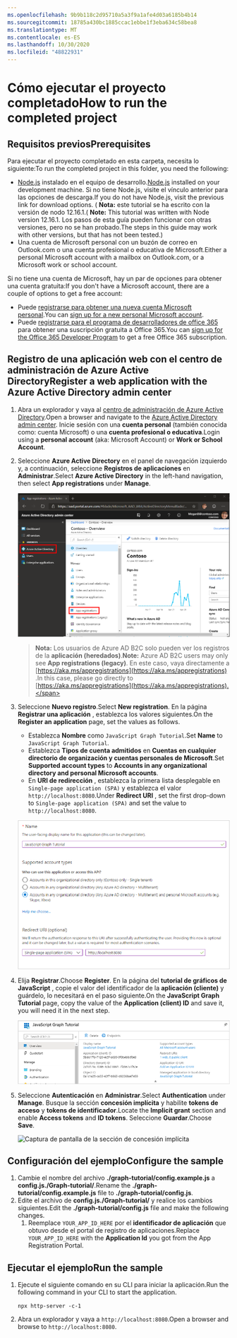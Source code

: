 ```yaml
---
ms.openlocfilehash: 9b9b118c2d95710a5a3f9a1afe4d03a6185b4b14
ms.sourcegitcommit: 18785a430bc1885ccac1ebbe1f3eba634c58bea8
ms.translationtype: MT
ms.contentlocale: es-ES
ms.lasthandoff: 10/30/2020
ms.locfileid: "48822931"
---
```

# <a name="how-to-run-the-completed-project"></a><span data-ttu-id="dcbc2-101">Cómo ejecutar el proyecto completado</span><span class="sxs-lookup"><span data-stu-id="dcbc2-101">How to run the completed project</span></span>

## <a name="prerequisites"></a><span data-ttu-id="dcbc2-102">Requisitos previos</span><span class="sxs-lookup"><span data-stu-id="dcbc2-102">Prerequisites</span></span>

<span data-ttu-id="dcbc2-103">Para ejecutar el proyecto completado en esta carpeta, necesita lo siguiente:</span><span class="sxs-lookup"><span data-stu-id="dcbc2-103">To run the completed project in this folder, you need the following:</span></span>

- <span data-ttu-id="dcbc2-104">[Node.js](https://nodejs.org) instalado en el equipo de desarrollo.</span><span class="sxs-lookup"><span data-stu-id="dcbc2-104">[Node.js](https://nodejs.org) installed on your development machine.</span></span> <span data-ttu-id="dcbc2-105">Si no tiene Node.js, visite el vínculo anterior para las opciones de descarga.</span><span class="sxs-lookup"><span data-stu-id="dcbc2-105">If you do not have Node.js, visit the previous link for download options.</span></span> <span data-ttu-id="dcbc2-106">( **Nota:** este tutorial se ha escrito con la versión de nodo 12.16.1.</span><span class="sxs-lookup"><span data-stu-id="dcbc2-106">( **Note:** This tutorial was written with Node version 12.16.1.</span></span> <span data-ttu-id="dcbc2-107">Los pasos de esta guía pueden funcionar con otras versiones, pero no se han probado.</span><span class="sxs-lookup"><span data-stu-id="dcbc2-107">The steps in this guide may work with other versions, but that has not been tested.)</span></span>
- <span data-ttu-id="dcbc2-108">Una cuenta de Microsoft personal con un buzón de correo en Outlook.com o una cuenta profesional o educativa de Microsoft.</span><span class="sxs-lookup"><span data-stu-id="dcbc2-108">Either a personal Microsoft account with a mailbox on Outlook.com, or a Microsoft work or school account.</span></span>

<span data-ttu-id="dcbc2-109">Si no tiene una cuenta de Microsoft, hay un par de opciones para obtener una cuenta gratuita:</span><span class="sxs-lookup"><span data-stu-id="dcbc2-109">If you don't have a Microsoft account, there are a couple of options to get a free account:</span></span>

- <span data-ttu-id="dcbc2-110">Puede [registrarse para obtener una nueva cuenta Microsoft personal](https://signup.live.com/signup?wa=wsignin1.0&rpsnv=12&ct=1454618383&rver=6.4.6456.0&wp=MBI_SSL_SHARED&wreply=https://mail.live.com/default.aspx&id=64855&cbcxt=mai&bk=1454618383&uiflavor=web&uaid=b213a65b4fdc484382b6622b3ecaa547&mkt=E-US&lc=1033&lic=1).</span><span class="sxs-lookup"><span data-stu-id="dcbc2-110">You can [sign up for a new personal Microsoft account](https://signup.live.com/signup?wa=wsignin1.0&rpsnv=12&ct=1454618383&rver=6.4.6456.0&wp=MBI_SSL_SHARED&wreply=https://mail.live.com/default.aspx&id=64855&cbcxt=mai&bk=1454618383&uiflavor=web&uaid=b213a65b4fdc484382b6622b3ecaa547&mkt=E-US&lc=1033&lic=1).</span></span>
- <span data-ttu-id="dcbc2-111">Puede [registrarse para el programa de desarrolladores de office 365](https://developer.microsoft.com/office/dev-program) para obtener una suscripción gratuita a Office 365.</span><span class="sxs-lookup"><span data-stu-id="dcbc2-111">You can [sign up for the Office 365 Developer Program](https://developer.microsoft.com/office/dev-program) to get a free Office 365 subscription.</span></span>

## <a name="register-a-web-application-with-the-azure-active-directory-admin-center"></a><span data-ttu-id="dcbc2-112">Registro de una aplicación web con el centro de administración de Azure Active Directory</span><span class="sxs-lookup"><span data-stu-id="dcbc2-112">Register a web application with the Azure Active Directory admin center</span></span>

1. <span data-ttu-id="dcbc2-113">Abra un explorador y vaya al [centro de administración de Azure Active Directory](https://aad.portal.azure.com).</span><span class="sxs-lookup"><span data-stu-id="dcbc2-113">Open a browser and navigate to the [Azure Active Directory admin center](https://aad.portal.azure.com).</span></span> <span data-ttu-id="dcbc2-114">Inicie sesión con una **cuenta personal** (también conocida como: cuenta Microsoft) o una **cuenta profesional o educativa**.</span><span class="sxs-lookup"><span data-stu-id="dcbc2-114">Login using a **personal account** (aka: Microsoft Account) or **Work or School Account**.</span></span>

1. <span data-ttu-id="dcbc2-115">Seleccione **Azure Active Directory** en el panel de navegación izquierdo y, a continuación, seleccione **Registros de aplicaciones** en **Administrar**.</span><span class="sxs-lookup"><span data-stu-id="dcbc2-115">Select **Azure Active Directory** in the left-hand navigation, then select **App registrations** under **Manage**.</span></span>

    ![<span data-ttu-id="dcbc2-116">Una captura de pantalla de los registros de la aplicación</span><span class="sxs-lookup"><span data-stu-id="dcbc2-116">A screenshot of the App registrations</span></span> ](/tutorial/images/aad-portal-app-registrations.png)

    > <span data-ttu-id="dcbc2-117">**Nota:** Los usuarios de Azure AD B2C solo pueden ver los registros de la **aplicación (heredados)**.</span><span class="sxs-lookup"><span data-stu-id="dcbc2-117">**Note:** Azure AD B2C users may only see **App registrations (legacy)**.</span></span> <span data-ttu-id="dcbc2-118">En este caso, vaya directamente a [https://aka.ms/appregistrations](https://aka.ms/appregistrations) .</span><span class="sxs-lookup"><span data-stu-id="dcbc2-118">In this case, please go directly to [https://aka.ms/appregistrations](https://aka.ms/appregistrations).</span></span>

1. <span data-ttu-id="dcbc2-119">Seleccione **Nuevo registro**.</span><span class="sxs-lookup"><span data-stu-id="dcbc2-119">Select **New registration**.</span></span> <span data-ttu-id="dcbc2-120">En la página **Registrar una aplicación** , establezca los valores siguientes.</span><span class="sxs-lookup"><span data-stu-id="dcbc2-120">On the **Register an application** page, set the values as follows.</span></span>

    - <span data-ttu-id="dcbc2-121">Establezca **Nombre** como `JavaScript Graph Tutorial`.</span><span class="sxs-lookup"><span data-stu-id="dcbc2-121">Set **Name** to `JavaScript Graph Tutorial`.</span></span>
    - <span data-ttu-id="dcbc2-122">Establezca **Tipos de cuenta admitidos** en **Cuentas en cualquier directorio de organización y cuentas personales de Microsoft**.</span><span class="sxs-lookup"><span data-stu-id="dcbc2-122">Set **Supported account types** to **Accounts in any organizational directory and personal Microsoft accounts**.</span></span>
    - <span data-ttu-id="dcbc2-123">En **URI de redirección** , establezca la primera lista desplegable en `Single-page application (SPA)` y establezca el valor `http://localhost:8080`.</span><span class="sxs-lookup"><span data-stu-id="dcbc2-123">Under **Redirect URI** , set the first drop-down to `Single-page application (SPA)` and set the value to `http://localhost:8080`.</span></span>

    ![Captura de pantalla de la página registrar una aplicación](/tutorial/images/aad-register-an-app.png)

1. <span data-ttu-id="dcbc2-125">Elija **Registrar**.</span><span class="sxs-lookup"><span data-stu-id="dcbc2-125">Choose **Register**.</span></span> <span data-ttu-id="dcbc2-126">En la página del **tutorial de gráficos de JavaScript** , copie el valor del identificador de la **aplicación (cliente)** y guárdelo, lo necesitará en el paso siguiente.</span><span class="sxs-lookup"><span data-stu-id="dcbc2-126">On the **JavaScript Graph Tutorial** page, copy the value of the **Application (client) ID** and save it, you will need it in the next step.</span></span>

    ![Captura de pantalla del identificador de la aplicación del nuevo registro de la aplicación](/tutorial/images/aad-application-id.png)

1. <span data-ttu-id="dcbc2-128">Seleccione **Autenticación** en **Administrar**.</span><span class="sxs-lookup"><span data-stu-id="dcbc2-128">Select **Authentication** under **Manage**.</span></span> <span data-ttu-id="dcbc2-129">Busque la sección **concesión implícita** y habilite **tokens de acceso** y **tokens de identificador**.</span><span class="sxs-lookup"><span data-stu-id="dcbc2-129">Locate the **Implicit grant** section and enable **Access tokens** and **ID tokens**.</span></span> <span data-ttu-id="dcbc2-130">Seleccione **Guardar**.</span><span class="sxs-lookup"><span data-stu-id="dcbc2-130">Choose **Save**.</span></span>

    ![Captura de pantalla de la sección de concesión implícita](/tutorial/images/aad-implicit-grant.png)

## <a name="configure-the-sample"></a><span data-ttu-id="dcbc2-132">Configuración del ejemplo</span><span class="sxs-lookup"><span data-stu-id="dcbc2-132">Configure the sample</span></span>

1. <span data-ttu-id="dcbc2-133">Cambie el nombre del archivo **./graph-tutorial/config.example.js** a **config.js./Graph-tutorial/**.</span><span class="sxs-lookup"><span data-stu-id="dcbc2-133">Rename the **./graph-tutorial/config.example.js** file to **./graph-tutorial/config.js**.</span></span>
1. <span data-ttu-id="dcbc2-134">Edite el archivo de **config.js./Graph-tutorial/** y realice los cambios siguientes.</span><span class="sxs-lookup"><span data-stu-id="dcbc2-134">Edit the **./graph-tutorial/config.js** file and make the following changes.</span></span>
    1. <span data-ttu-id="dcbc2-135">Reemplace `YOUR_APP_ID_HERE` por el **identificador de aplicación** que obtuvo desde el portal de registro de aplicaciones.</span><span class="sxs-lookup"><span data-stu-id="dcbc2-135">Replace `YOUR_APP_ID_HERE` with the **Application Id** you got from the App Registration Portal.</span></span>

## <a name="run-the-sample"></a><span data-ttu-id="dcbc2-136">Ejecutar el ejemplo</span><span class="sxs-lookup"><span data-stu-id="dcbc2-136">Run the sample</span></span>

1. <span data-ttu-id="dcbc2-137">Ejecute el siguiente comando en su CLI para iniciar la aplicación.</span><span class="sxs-lookup"><span data-stu-id="dcbc2-137">Run the following command in your CLI to start the application.</span></span>

    ```Shell
    npx http-server -c-1
    ```

1. <span data-ttu-id="dcbc2-138">Abra un explorador y vaya a `http://localhost:8080`.</span><span class="sxs-lookup"><span data-stu-id="dcbc2-138">Open a browser and browse to `http://localhost:8080`.</span></span>
